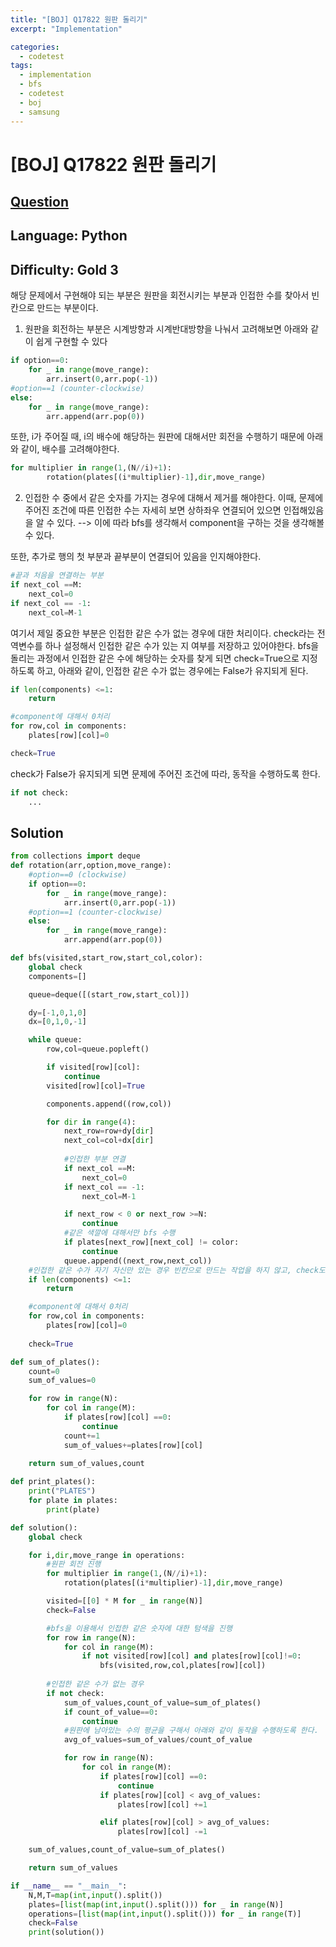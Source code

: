 ```yaml
---
title: "[BOJ] Q17822 원판 돌리기"
excerpt: "Implementation"

categories:
  - codetest
tags:
  - implementation
  - bfs
  - codetest
  - boj
  - samsung
---
```

# [BOJ] Q17822 원판 돌리기
## [Question](https://www.acmicpc.net/problem/17822)
## Language: Python
## Difficulty: Gold 3

해당 문제에서 구현해야 되는 부분은 원판을 회전시키는 부분과 인접한 수를 찾아서 빈칸으로 만드는 부분이다.

1. 원판을 회전하는 부분은 시계방향과 시계반대방향을 나눠서 고려해보면 아래와 같이 쉽게 구현할 수 있다

```python
if option==0:
    for _ in range(move_range):
        arr.insert(0,arr.pop(-1))
#option==1 (counter-clockwise)
else:
    for _ in range(move_range):
        arr.append(arr.pop(0))
```

또한, i가 주어질 때, i의 배수에 해당하는 원판에 대해서만 회전을 수행하기 때문에 아래와 같이, 배수를 고려해야한다.

```python
for multiplier in range(1,(N//i)+1):
        rotation(plates[(i*multiplier)-1],dir,move_range)
```

2. 인접한 수 중에서 같은 숫자를 가지는 경우에 대해서 제거를 해야한다. 이때, 문제에 주어진 조건에 따른 인접한 수는 자세히 보면 상하좌우 연결되어 있으면 인접해있음을 알 수 있다. --> 이에 따라 bfs를 생각해서 component을 구하는 것을 생각해볼 수 있다.

또한, 추가로 행의 첫 부분과 끝부분이 연결되어 있음을 인지해야한다.

```python
#끝과 처음을 연결하는 부분
if next_col ==M:
    next_col=0
if next_col == -1:
    next_col=M-1
```

여기서 제일 중요한 부분은 인접한 같은 수가 없는 경우에 대한 처리이다. check라는 전역변수를 하나 설정해서 인접한 같은 수가 있는 지 여부를 저장하고 있어야한다. bfs을 돌리는 과정에서 인접한 같은 수에 해당하는 숫자를 찾게 되면 check=True으로 지정하도록 하고, 아래와 같이, 인접한 같은 수가 없는 경우에는 False가 유지되게 된다.

```python 
if len(components) <=1:
    return

#component에 대해서 0처리
for row,col in components:
    plates[row][col]=0

check=True
```

check가 False가 유지되게 되면 문제에 주어진 조건에 따라, 동작을 수행하도록 한다.

```python
if not check:
    ...
```

## Solution

```python
from collections import deque
def rotation(arr,option,move_range):
    #option==0 (clockwise)
    if option==0:
        for _ in range(move_range):
            arr.insert(0,arr.pop(-1))
    #option==1 (counter-clockwise)
    else:
        for _ in range(move_range):
            arr.append(arr.pop(0))

def bfs(visited,start_row,start_col,color):
    global check
    components=[]

    queue=deque([(start_row,start_col)])

    dy=[-1,0,1,0]
    dx=[0,1,0,-1]

    while queue:
        row,col=queue.popleft()

        if visited[row][col]:
            continue
        visited[row][col]=True

        components.append((row,col))

        for dir in range(4):
            next_row=row+dy[dir]
            next_col=col+dx[dir]
            
            #인접한 부분 연결
            if next_col ==M:
                next_col=0
            if next_col == -1:
                next_col=M-1

            if next_row < 0 or next_row >=N:
                continue
            #같은 색깔에 대해서만 bfs 수행
            if plates[next_row][next_col] != color:
                continue
            queue.append((next_row,next_col))
    #인접한 같은 수가 자기 자신만 있는 경우 빈칸으로 만드는 작업을 하지 않고, check도 True로 만들지 않는다.
    if len(components) <=1:
        return

    #component에 대해서 0처리
    for row,col in components:
        plates[row][col]=0
    
    check=True

def sum_of_plates():
    count=0
    sum_of_values=0

    for row in range(N):
        for col in range(M):
            if plates[row][col] ==0:
                continue
            count+=1
            sum_of_values+=plates[row][col]

    return sum_of_values,count
       
def print_plates():
    print("PLATES")
    for plate in plates:
        print(plate)

def solution():
    global check

    for i,dir,move_range in operations:
        #원판 회전 진행
        for multiplier in range(1,(N//i)+1):
            rotation(plates[(i*multiplier)-1],dir,move_range)

        visited=[[0] * M for _ in range(N)]
        check=False

        #bfs을 이용해서 인접한 같은 숫자에 대한 텀색을 진행
        for row in range(N):
            for col in range(M):
                if not visited[row][col] and plates[row][col]!=0:
                    bfs(visited,row,col,plates[row][col])
        
        #인접한 같은 수가 없는 경우
        if not check:
            sum_of_values,count_of_value=sum_of_plates()
            if count_of_value==0:
                continue
            #원판에 남아있는 수의 평균을 구해서 아래와 같이 동작을 수행하도록 한다.
            avg_of_values=sum_of_values/count_of_value

            for row in range(N):
                for col in range(M):
                    if plates[row][col] ==0:
                        continue
                    if plates[row][col] < avg_of_values:
                        plates[row][col] +=1

                    elif plates[row][col] > avg_of_values:
                        plates[row][col] -=1

    sum_of_values,count_of_value=sum_of_plates()

    return sum_of_values

if __name__ == "__main__":
    N,M,T=map(int,input().split())
    plates=[list(map(int,input().split())) for _ in range(N)]
    operations=[list(map(int,input().split())) for _ in range(T)]
    check=False
    print(solution())
```